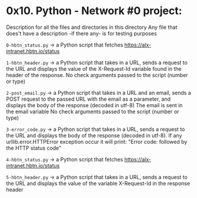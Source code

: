 # 0x10. Python - Network #0 project:


Description for all the files and directories in this directory
Any file that does't have a description -if there any- is for testing purposes


`0-hbtn_status.py` -> a Python script that fetches https://alx-intranet.hbtn.io/status


`1-hbtn_header.py` -> a Python script that takes in a URL, sends a request to the URL and displays the value of the X-Request-Id variable found in the header of the response.
No check arguments passed to the script (number or type)


`2-post_email.py` -> a Python script that takes in a URL and an email, sends a POST request to the passed URL with the email as a parameter, and displays the body of the response (decoded in utf-8)
The email is sent in the email variable
No check arguments passed to the script (number or type)


`3-error_code.py` -> a Python script that takes in a URL, sends a request to the URL and displays the body of the response (decoded in utf-8).
If any urllib.error.HTTPError exception occur it will print:
"Error code: followed by the HTTP status code"


`4-hbtn_status.py` -> a Python script that fetches https://alx-intranet.hbtn.io/status


`5-hbtn_header.py` -> a Python script that takes in a URL, sends a request to the URL and displays the value of the variable X-Request-Id in the response header

